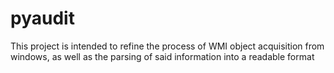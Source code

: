 # pyaudit
This project is intended to refine the process of WMI object acquisition from windows, as well as the parsing of said information into a readable format
